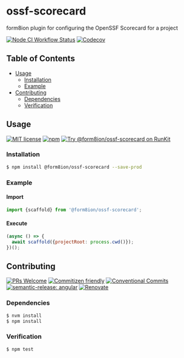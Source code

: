# ossf-scorecard

form8ion plugin for configuring the OpenSSF Scorecard for a project

<!--status-badges start -->

[![Node CI Workflow Status][github-actions-ci-badge]][github-actions-ci-link]
[![Codecov][coverage-badge]][coverage-link]

<!--status-badges end -->

## Table of Contents

* [Usage](#usage)
  * [Installation](#installation)
  * [Example](#example)
* [Contributing](#contributing)
  * [Dependencies](#dependencies)
  * [Verification](#verification)

## Usage

<!--consumer-badges start -->

[![MIT license][license-badge]][license-link]
[![npm][npm-badge]][npm-link]
[![Try @form8ion/ossf-scorecard on RunKit][runkit-badge]][runkit-link]

<!--consumer-badges end -->

### Installation

```sh
$ npm install @form8ion/ossf-scorecard --save-prod
```

### Example

#### Import

```javascript
import {scaffold} from '@form8ion/ossf-scorecard';
```

#### Execute

```javascript
(async () => {
  await scaffold({projectRoot: process.cwd()});
})();
```

## Contributing

<!--contribution-badges start -->

[![PRs Welcome][PRs-badge]][PRs-link]
[![Commitizen friendly][commitizen-badge]][commitizen-link]
[![Conventional Commits][commit-convention-badge]][commit-convention-link]
[![semantic-release: angular][semantic-release-badge]][semantic-release-link]
[![Renovate][renovate-badge]][renovate-link]

<!--contribution-badges end -->

### Dependencies

```sh
$ nvm install
$ npm install
```

### Verification

```sh
$ npm test
```

[PRs-link]: http://makeapullrequest.com

[PRs-badge]: https://img.shields.io/badge/PRs-welcome-brightgreen.svg

[commitizen-link]: http://commitizen.github.io/cz-cli/

[commitizen-badge]: https://img.shields.io/badge/commitizen-friendly-brightgreen.svg

[commit-convention-link]: https://conventionalcommits.org

[commit-convention-badge]: https://img.shields.io/badge/Conventional%20Commits-1.0.0-yellow.svg

[semantic-release-link]: https://github.com/semantic-release/semantic-release

[semantic-release-badge]: https://img.shields.io/badge/semantic--release-angular-e10079?logo=semantic-release

[renovate-link]: https://renovatebot.com

[renovate-badge]: https://img.shields.io/badge/renovate-enabled-brightgreen.svg?logo=renovatebot

[github-actions-ci-link]: https://github.com/form8ion/ossf-scorecard/actions?query=workflow%3A%22Node.js+CI%22+branch%3Amaster

[github-actions-ci-badge]: https://img.shields.io/github/actions/workflow/status/form8ion/ossf-scorecard/node-ci.yml.svg?branch=master&logo=github

[coverage-link]: https://codecov.io/github/form8ion/ossf-scorecard

[coverage-badge]: https://img.shields.io/codecov/c/github/form8ion/ossf-scorecard?logo=codecov

[license-link]: LICENSE

[license-badge]: https://img.shields.io/github/license/form8ion/ossf-scorecard.svg

[npm-link]: https://www.npmjs.com/package/@form8ion/ossf-scorecard

[npm-badge]: https://img.shields.io/npm/v/@form8ion/ossf-scorecard?logo=npm

[runkit-link]: https://npm.runkit.com/@form8ion/ossf-scorecard

[runkit-badge]: https://badge.runkitcdn.com/@form8ion/ossf-scorecard.svg

